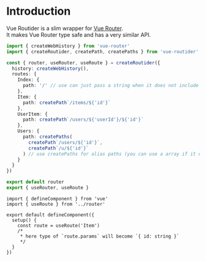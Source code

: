 # Introduction

Vue Routider is a slim wrapper for [Vue Router][].  
It makes Vue Router type safe and has a very similar API.

```ts:f=router/index.ts
import { createWebHistory } from 'vue-router'
import { createRoutider, createPath, createPaths } from 'vue-routider'

const { router, useRouter, useRoute } = createRoutider({
  history: createWebHistory(),
  routes: {
    Index: {
      path: '/' // use can just pass a string when it does not include params
    },
    Item: {
      path: createPath`/items/${'id'}`
    },
    UserItem: {
      path: createPath`/users/${'userId'}/${'id'}`
    },
    Users: {
      path: createPaths(
        createPath`/users/${'id'}`,
        createPath`/u/${'id'}`
      ) // use createPaths for alias paths (you can use a array if it does not include params)
    }
  }
})

export default router
export { useRouter, useRoute }
```

```ts:f=pages/Item.vue
import { defineComponent } from 'vue'
import { useRoute } from '../router'

export default defineComponent({
  setup() {
    const route = useRoute('Item')
    /*
     * here type of `route.params` will become `{ id: string }`
     */
  }
})
```

[Vue Router]: https://router.vuejs.org/
